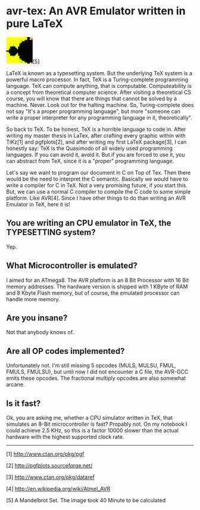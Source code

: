 avr-tex: An AVR Emulator written in pure LaTeX
======================================================

![A Mandelbrot Set. The image took 40 Minute so be calculated](imgs/mandelbrot-20x20.png)[5]

LaTeX is known as a typesetting system. But the underlying TeX system
is a powerful macro processor. In fact, TeX is a Turing-complete
programming language. TeX can compute anything, that is
computable. Computeability is a concept from theoretical computer
science. After visiting a theoretical CS course, you will know that
there are things that cannot be solved by a machine. Never. Look out
for the halting machine. So, Turing-complete does not say "It's a
proper programming language", but more "someone can write a proper
interpreter for any programming language in it, theoretically".

So back to TeX. To be honest, TeX is a horrible language to code
in. After writing my master thesis in LaTex, after crafting every
graphic within with TiKz[1] and pgfplots[2], and after writing my
first LaTeX package[3], I can honestly say: TeX is the Quasimodo of
all widely used programming languages. If you can avoid it, avoid it.
But if you are forced to use it, you can abstract from TeX, since it
is a "proper" programming language.

Let's say we want to program our document in C on Top of Tex. Then
there would be the need to interpret the C semantic. Basically we
would have to write a compiler for C in TeX. Not a very promising
future, if you start this. But, we can use a normal C compiler to
compile the C code to some simple platform. Like AVR[4]. Since I have
other things to do than writing an AVR Emulator in TeX, here it is!

## You are writing an CPU emulator in TeX, the TYPESETTING system? ##

Yep.

## What Microcontroller is emulated? ##

I aimed for an ATmega8. The AVR platform is an 8 Bit Processor with 16
Bit memory addresses. The hardware version is shipped with 1 KByte of
RAM and 8 Kbyte Flash memory, but of course, the emulated processor
can handle more memory.

## Are you insane? ##

Not that anybody knows of.

## Are all OP codes implemented? ##

Unfortunately not. I'm still missing 5 opcodes (MULS, MULSU, FMUL,
FMULS, FMULSU), but until now I did not encounter a C file, the
AVR-GCC emits these opcodes. The fractional multiply opcodes are also
somewhat arcane.

## Is it fast? ##

Ok, you are asking me, whether a CPU simulator written in TeX, that
simulates an 8-Bit microcontroller is fast? Propably not. On my
notebook I could achieve 2.5 KHz, so this is a factor 10000 slower
than the actual hardware with the highest supported clock rate.

-----

[1] http://www.ctan.org/pkg/pgf

[2] http://pgfplots.sourceforge.net/

[3] http://www.ctan.org/pkg/dataref

[4] http://en.wikipedia.org/wiki/Atmel_AVR

[5] A Mandelbrot Set. The image took 40 Minute to be calculated
